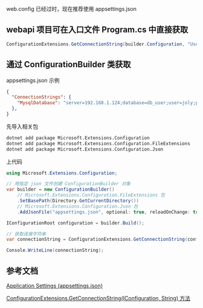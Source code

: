 web.config 已经过时，现在推荐使用 appsettings.json
## webapi 项目可在入口文件 Program.cs 中直接获取


```cs
ConfigurationExtensions.GetConnectionString(builder.Configuration, "UserManageDb");
```


## 通过 ConfigurationBuilder 类获取


appsettings.json 示例

```json
{
  "ConnectionStrings": {
    "MysqlDatabase": "server=192.168.1.124;database=db_user;user=joly;password=123123"
  },
}
```

先导入相关包

```sh
dotnet add package Microsoft.Extensions.Configuration
dotnet add package Microsoft.Extensions.Configuration.FileExtensions
dotnet add package Microsoft.Extensions.Configuration.Json
```

上代码

```cs
using Microsoft.Extensions.Configuration;

// 用指定 json 文件创建 ConfigurationBuilder 对象
var builder = new ConfigurationBuilder()
    // Microsoft.Extensions.Configuration.FileExtensions 包
    .SetBasePath(Directory.GetCurrentDirectory()) 
    // Microsoft.Extensions.Configuration.Json 包
    .AddJsonFile("appsettings.json", optional: true, reloadOnChange: true);

IConfigurationRoot configuration = builder.Build();

// 获取连接字符串
var connectionString = ConfigurationExtensions.GetConnectionString(configuration, "MysqlDatabase");

Console.WriteLine(connectionString);
```


## 参考文档

[Application Settings (appsettings.json)](https://learn.microsoft.com/zh-cn/iis-administration/configuration/appsettings.json)

[ConfigurationExtensions.GetConnectionString(IConfiguration, String) 方法 ](https://learn.microsoft.com/zh-cn/dotnet/api/microsoft.extensions.configuration.configurationextensions.getconnectionstring?view=dotnet-plat-ext-7.0)

